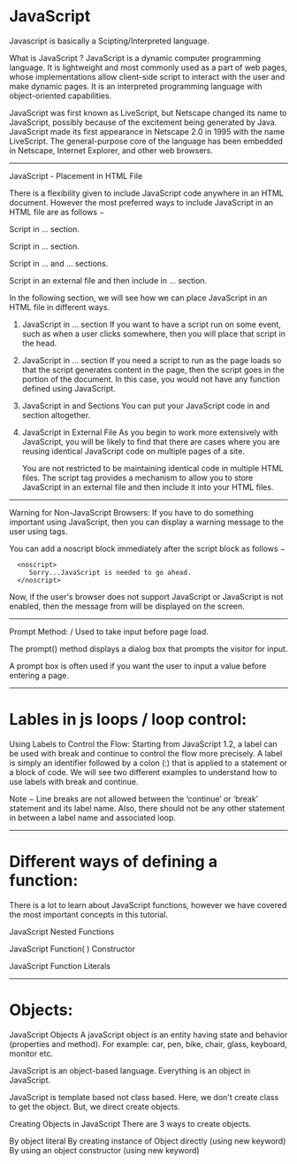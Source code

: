# JavaScript 
Javascript is basically a Scipting/Interpreted language.


What is JavaScript ?
JavaScript is a dynamic computer programming language. It is lightweight and most commonly used as a part of web pages, 
whose implementations allow client-side script to interact with the user and make dynamic pages. It is an interpreted 
programming language with object-oriented capabilities.

JavaScript was first known as LiveScript, but Netscape changed its name to JavaScript, possibly because of the excitement 
being generated by Java. JavaScript made its first appearance in Netscape 2.0 in 1995 with the name LiveScript. 
The general-purpose core of the language has been embedded in Netscape, Internet Explorer, and other web browsers.


----------------------------------------------------------------------------------------------------------------------------------------------------
JavaScript - Placement in HTML File

There is a flexibility given to include JavaScript code anywhere in an HTML document. However the most preferred ways to 
include JavaScript in an HTML file are as follows −

Script in <head>...</head> section.

Script in <body>...</body> section.

Script in <body>...</body> and <head>...</head> sections.

Script in an external file and then include in <head>...</head> section.

In the following section, we will see how we can place JavaScript in an HTML file in different ways.

1) JavaScript in <head>...</head> section
	If you want to have a script run on some event, such as when a user clicks somewhere, then you will place that script 
	in the head.


2) JavaScript in <body>...</body> section
	If you need a script to run as the page loads so that the script generates content in the page, then the script goes 
	in the <body> portion of the document. In this case, you would not have any function defined using JavaScript. 



3) JavaScript in <body> and <head> Sections
	You can put your JavaScript code in <head> and <body> section altogether.

4) JavaScript in External File
	As you begin to work more extensively with JavaScript, you will be likely to find that there are cases where you 
	are reusing identical JavaScript code on multiple pages of a site.

	You are not restricted to be maintaining identical code in multiple HTML files. The script tag provides a mechanism 
	to allow you to store JavaScript in an external file and then include it into your HTML files.


------------------------------------------------------------------------------------------------------------------------------------------------------

Warning for Non-JavaScript Browsers: 
If you have to do something important using JavaScript, then you can display a warning message to the user using <noscript> tags.

You can add a noscript block immediately after the script block as follows −

<html>
   <body>
      <script language = "javascript" type = "text/javascript">
         <!--
            document.write("Hello World!")
         //-->
      </script>
      
      <noscript>
         Sorry...JavaScript is needed to go ahead.
      </noscript>      
   </body>
</html>
	Now, if the user's browser does not support JavaScript or JavaScript is not enabled, then the message from </noscript> will be 
	displayed on the screen.



----------------------------------------------------------------------------------------------------------------------------------------------------
Prompt Method: / Used to take input before page load.

The prompt() method displays a dialog box that prompts the visitor for input.

A prompt box is often used if you want the user to input a value before entering a page.



-----------------------------------------------------------------------------------------------------------------------------------------------------

# Lables in js loops / loop control:

Using Labels to Control the Flow: 
	Starting from JavaScript 1.2, a label can be used with break and continue to control the flow more precisely. 
	A label is simply an identifier followed by a colon (:) that is applied to a statement or a block of code. 
	We will see two different examples to understand how to use labels with break and continue.

Note − Line breaks are not allowed between the ‘continue’ or ‘break’ statement and its label name. Also, 
	there should not be any other statement in between a label name and associated loop.




------------------------------------------------------------------------------------------------------------------------------------------------------

# Different ways of defining a function:

There is a lot to learn about JavaScript functions, however we have covered the most important concepts in this tutorial.

JavaScript Nested Functions

JavaScript Function( ) Constructor

JavaScript Function Literals






----------------------------------------------------------------------------------------------------------------------------------------------------

# Objects:

JavaScript Objects
A javaScript object is an entity having state and behavior (properties and method). For example: car, pen, bike, chair, glass, 
keyboard, monitor etc.

JavaScript is an object-based language. Everything is an object in JavaScript.

JavaScript is template based not class based. Here, we don't create class to get the object. But, we direct create objects.


Creating Objects in JavaScript
There are 3 ways to create objects.

By object literal
By creating instance of Object directly (using new keyword)
By using an object constructor (using new keyword)

